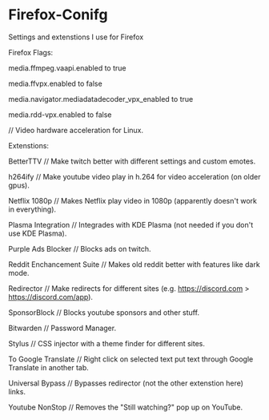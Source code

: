 # Firefox-Conifg

Settings and extenstions I use for Firefox

Firefox Flags:

media.ffmpeg.vaapi.enabled to true

media.ffvpx.enabled to false

media.navigator.mediadatadecoder_vpx_enabled to true

media.rdd-vpx.enabled to false

// Video hardware acceleration for Linux.



Extenstions:

BetterTTV  // Make twitch better with different settings and custom emotes.

h264ify  // Make youtube video play in h.264 for video acceleration (on older gpus).

Netflix 1080p  // Makes Netflix play video in 1080p (apparently doesn't work in everything).

Plasma Integration  // Integrades with KDE Plasma (not needed if you don't use KDE Plasma).

Purple Ads Blocker  // Blocks ads on twitch.

Reddit Enchancement Suite  // Makes old reddit better with features like dark mode.

Redirector  // Make redirects for different sites (e.g. https://discord.com > https://discord.com/app).

SponsorBlock  // Blocks youtube sponsors and other stuff.

Bitwarden  // Password Manager.

Stylus  // CSS injector with a theme finder for different sites.

To Google Translate  // Right click on selected text put text  through Google Translate in another tab.

Universal Bypass  // Bypasses redirector (not the other extenstion here) links.

Youtube NonStop  // Removes the "Still watching?" pop up on YouTube.
